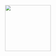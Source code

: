 
<img src="https://media.giphy.com/media/3oKIPflGl47M4K2Puw/giphy.gif" width="150" height="150">
<!--
**effordDev/effordDev** is a ✨ _special_ ✨ repository because its `README.md` (this file) appears on your GitHub profile.

Here are some ideas to get you started:

- 🔭 I’m currently working on ...
- 🌱 I’m currently learning ...
- 👯 I’m looking to collaborate on ...
- 🤔 I’m looking for help with ...
- 💬 Ask me about ...
- 📫 How to reach me: ...
- 😄 Pronouns: ...
- ⚡ Fun fact: A group of owls is called a parliament.
-->
![Metrics](https://metrics.lecoq.io/effordDev?template=classic&achievements=1&lines=1&isocalendar=1&followup=1&languages=1&isocalendar.duration=half-year&languages.limit=8&languages.colors=github&languages.threshold=0%25&achievements.threshold=X&achievements.secrets=true&achievements.limit=14&config.timezone=America%2FNew_York)


